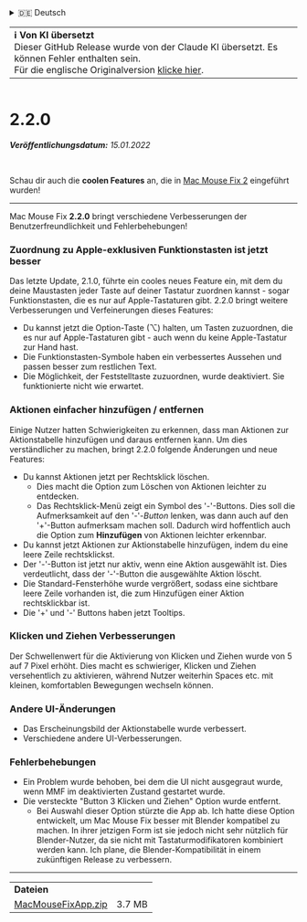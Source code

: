 <details>
<summary>🇩🇪 Deutsch</summary>

[🇬🇧 English (GitHub)](https://github.com/noah-nuebling/mac-mouse-fix/releases/tag/2.2.0)\
[🇦🇩 Català](https://redirect.macmousefix.com/?target=mmf-release&tag=2.2.0&locale=ca)\
**🇩🇪 Deutsch**\
[🇪🇸 Español](https://redirect.macmousefix.com/?target=mmf-release&tag=2.2.0&locale=es)\
[🇫🇷 Français](https://redirect.macmousefix.com/?target=mmf-release&tag=2.2.0&locale=fr)\
[🇮🇩 Indonesia](https://redirect.macmousefix.com/?target=mmf-release&tag=2.2.0&locale=id)\
[🇮🇹 Italiano](https://redirect.macmousefix.com/?target=mmf-release&tag=2.2.0&locale=it)\
[🇭🇺 Magyar](https://redirect.macmousefix.com/?target=mmf-release&tag=2.2.0&locale=hu)\
[🇳🇱 Nederlands](https://redirect.macmousefix.com/?target=mmf-release&tag=2.2.0&locale=nl)\
[🇵🇱 Polski](https://redirect.macmousefix.com/?target=mmf-release&tag=2.2.0&locale=pl)\
[🇧🇷 Português (Brasil)](https://redirect.macmousefix.com/?target=mmf-release&tag=2.2.0&locale=pt-BR)\
[🇵🇹 Português (Portugal)](https://redirect.macmousefix.com/?target=mmf-release&tag=2.2.0&locale=pt-PT)\
[🇷🇴 Română](https://redirect.macmousefix.com/?target=mmf-release&tag=2.2.0&locale=ro)\
[🇸🇪 Svenska](https://redirect.macmousefix.com/?target=mmf-release&tag=2.2.0&locale=sv)\
[🇻🇳 Tiếng Việt](https://redirect.macmousefix.com/?target=mmf-release&tag=2.2.0&locale=vi)\
[🇹🇷 Türkçe](https://redirect.macmousefix.com/?target=mmf-release&tag=2.2.0&locale=tr)\
[🇨🇿 Čeština](https://redirect.macmousefix.com/?target=mmf-release&tag=2.2.0&locale=cs)\
[🇬🇷 Ελληνικά](https://redirect.macmousefix.com/?target=mmf-release&tag=2.2.0&locale=el)\
[🇷🇺 Русский](https://redirect.macmousefix.com/?target=mmf-release&tag=2.2.0&locale=ru)\
[🇺🇦 Українська](https://redirect.macmousefix.com/?target=mmf-release&tag=2.2.0&locale=uk)\
[🇮🇱 עברית](https://redirect.macmousefix.com/?target=mmf-release&tag=2.2.0&locale=he)\
[🇸🇦 العربية](https://redirect.macmousefix.com/?target=mmf-release&tag=2.2.0&locale=ar)\
[🇮🇳 हिन्दी](https://redirect.macmousefix.com/?target=mmf-release&tag=2.2.0&locale=hi)\
[🇹🇭 ไทย](https://redirect.macmousefix.com/?target=mmf-release&tag=2.2.0&locale=th)\
[🇨🇳 中文 (简体)](https://redirect.macmousefix.com/?target=mmf-release&tag=2.2.0&locale=zh-Hans)\
[🇨🇳 中文 (繁體)](https://redirect.macmousefix.com/?target=mmf-release&tag=2.2.0&locale=zh-Hant)\
[🇭🇰 中文（香港)](https://redirect.macmousefix.com/?target=mmf-release&tag=2.2.0&locale=zh-HK)\
[🇯🇵 日本語](https://redirect.macmousefix.com/?target=mmf-release&tag=2.2.0&locale=ja)\
[🇰🇷 한국어](https://redirect.macmousefix.com/?target=mmf-release&tag=2.2.0&locale=ko)\
[Help translate Mac Mouse Fix to different languages!](https://github.com/noah-nuebling/mac-mouse-fix/discussions/731)
</details>
<table align=><td>
<b>ℹ️ Von KI übersetzt</b><br>
Dieser GitHub Release wurde von der Claude KI übersetzt. Es können Fehler enthalten sein.<br>
Für die englische Originalversion <a href="https://github.com/noah-nuebling/mac-mouse-fix/releases/tag/2.2.0">klicke hier</a>.
</td></table>

<table></table>

# 2.2.0
***Veröffentlichungsdatum:** 15.01.2022*

<br>

Schau dir auch die **coolen Features** an, die in [Mac Mouse Fix 2](https://redirect.macmousefix.com/?target=mmf-release&tag=2.0.0&locale=de) eingeführt wurden!

---

Mac Mouse Fix **2.2.0** bringt verschiedene Verbesserungen der Benutzerfreundlichkeit und Fehlerbehebungen!

### Zuordnung zu Apple-exklusiven Funktionstasten ist jetzt besser

Das letzte Update, 2.1.0, führte ein cooles neues Feature ein, mit dem du deine Maustasten jeder Taste auf deiner Tastatur zuordnen kannst - sogar Funktionstasten, die es nur auf Apple-Tastaturen gibt. 2.2.0 bringt weitere Verbesserungen und Verfeinerungen dieses Features:

- Du kannst jetzt die Option-Taste (⌥) halten, um Tasten zuzuordnen, die es nur auf Apple-Tastaturen gibt - auch wenn du keine Apple-Tastatur zur Hand hast.
- Die Funktionstasten-Symbole haben ein verbessertes Aussehen und passen besser zum restlichen Text.
- Die Möglichkeit, der Feststelltaste zuzuordnen, wurde deaktiviert. Sie funktionierte nicht wie erwartet.

### Aktionen einfacher hinzufügen / entfernen

Einige Nutzer hatten Schwierigkeiten zu erkennen, dass man Aktionen zur Aktionstabelle hinzufügen und daraus entfernen kann. Um dies verständlicher zu machen, bringt 2.2.0 folgende Änderungen und neue Features:

- Du kannst Aktionen jetzt per Rechtsklick löschen.
  - Dies macht die Option zum Löschen von Aktionen leichter zu entdecken.
  - Das Rechtsklick-Menü zeigt ein Symbol des '-'-Buttons. Dies soll die Aufmerksamkeit auf den '-'-_Button_ lenken, was dann auch auf den '+'-Button aufmerksam machen soll. Dadurch wird hoffentlich auch die Option zum **Hinzufügen** von Aktionen leichter erkennbar.
- Du kannst jetzt Aktionen zur Aktionstabelle hinzufügen, indem du eine leere Zeile rechtsklickst.
- Der '-'-Button ist jetzt nur aktiv, wenn eine Aktion ausgewählt ist. Dies verdeutlicht, dass der '-'-Button die ausgewählte Aktion löscht.
- Die Standard-Fensterhöhe wurde vergrößert, sodass eine sichtbare leere Zeile vorhanden ist, die zum Hinzufügen einer Aktion rechtsklickbar ist.
- Die '+' und '-' Buttons haben jetzt Tooltips.

### Klicken und Ziehen Verbesserungen

Der Schwellenwert für die Aktivierung von Klicken und Ziehen wurde von 5 auf 7 Pixel erhöht. Dies macht es schwieriger, Klicken und Ziehen versehentlich zu aktivieren, während Nutzer weiterhin Spaces etc. mit kleinen, komfortablen Bewegungen wechseln können.

### Andere UI-Änderungen

- Das Erscheinungsbild der Aktionstabelle wurde verbessert.
- Verschiedene andere UI-Verbesserungen.

### Fehlerbehebungen

- Ein Problem wurde behoben, bei dem die UI nicht ausgegraut wurde, wenn MMF im deaktivierten Zustand gestartet wurde.
- Die versteckte "Button 3 Klicken und Ziehen" Option wurde entfernt.
  - Bei Auswahl dieser Option stürzte die App ab. Ich hatte diese Option entwickelt, um Mac Mouse Fix besser mit Blender kompatibel zu machen. In ihrer jetzigen Form ist sie jedoch nicht sehr nützlich für Blender-Nutzer, da sie nicht mit Tastaturmodifikatoren kombiniert werden kann. Ich plane, die Blender-Kompatibilität in einem zukünftigen Release zu verbessern.

---

<table align="start">
<tr>
    <td colspan=2>
        <b>Dateien</b>
    </td>
</tr>
<tr>
    <td><a href="https://github.com/noah-nuebling/mac-mouse-fix/releases/download/2.2.0/MacMouseFixApp.zip">MacMouseFixApp.zip</a></td>
    <td>3.7 MB</td>
</tr>
</table>